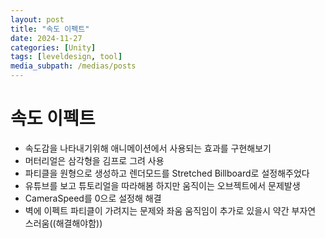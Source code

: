 ```yaml
---
layout: post
title: "속도 이펙트"
date: 2024-11-27
categories: [Unity]
tags: [leveldesign, tool]
media_subpath: /medias/posts
---
```


# 속도 이펙트
 - 속도감을 나타내기위해 애니메이션에서 사용되는 효과를 구현해보기
 - 머터리얼은 삼각형을 김프로 그려 사용
 - 파티클을 원형으로 생성하고 렌더모드를 Stretched Billboard로 설정해주었다
 - 유튜브를 보고 튜토리얼을 따라해봄 하지만 움직이는 오브젝트에서 문제발생
 - CameraSpeed를 0으로 설정해 해결
 - 벽에 이펙트 파티클이 가려지는 문제와 좌움 움직임이 추가로 있을시 약간 부자연 스러움((해결해야함))
